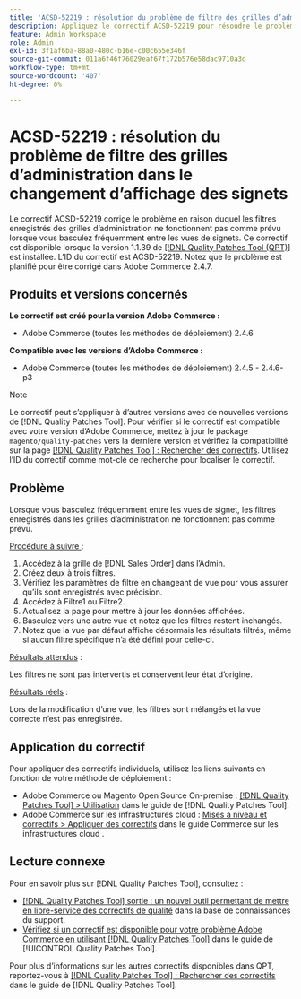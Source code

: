 ```yaml
---
title: 'ACSD-52219 : résolution du problème de filtre des grilles d’administration dans le changement d’affichage des signets'
description: Appliquez le correctif ACSD-52219 pour résoudre le problème d’Adobe Commerce en raison duquel les filtres enregistrés des grilles d’administration ne fonctionnent pas comme prévu lorsque vous basculez fréquemment entre les vues de signets.
feature: Admin Workspace
role: Admin
exl-id: 3f1af6ba-88a0-480c-b16e-c00c655e346f
source-git-commit: 011a6f46f76029eaf67f172b576e58dac9710a3d
workflow-type: tm+mt
source-wordcount: '407'
ht-degree: 0%

---
```


# ACSD-52219 : résolution du problème de filtre des grilles d’administration dans le changement d’affichage des signets

Le correctif ACSD-52219 corrige le problème en raison duquel les filtres enregistrés des grilles d’administration ne fonctionnent pas comme prévu lorsque vous basculez fréquemment entre les vues de signets. Ce correctif est disponible lorsque la version 1.1.39 de [[!DNL Quality Patches Tool (QPT)]](https://experienceleague.adobe.com/fr/docs/commerce-operations/tools/quality-patches-tool/quality-patches-tool-to-self-serve-quality-patches) est installée. L’ID du correctif est ACSD-52219. Notez que le problème est planifié pour être corrigé dans Adobe Commerce 2.4.7.

## Produits et versions concernés

**Le correctif est créé pour la version Adobe Commerce :**

* Adobe Commerce (toutes les méthodes de déploiement) 2.4.6

**Compatible avec les versions d’Adobe Commerce :**

* Adobe Commerce (toutes les méthodes de déploiement) 2.4.5 - 2.4.6-p3

>[!NOTE]
>
>Le correctif peut s’appliquer à d’autres versions avec de nouvelles versions de [!DNL Quality Patches Tool]. Pour vérifier si le correctif est compatible avec votre version d’Adobe Commerce, mettez à jour le package `magento/quality-patches` vers la dernière version et vérifiez la compatibilité sur la page [[!DNL Quality Patches Tool] : Rechercher des correctifs](https://experienceleague.adobe.com/tools/commerce-quality-patches/index.html?lang=fr). Utilisez l’ID du correctif comme mot-clé de recherche pour localiser le correctif.

## Problème

Lorsque vous basculez fréquemment entre les vues de signet, les filtres enregistrés dans les grilles d’administration ne fonctionnent pas comme prévu.

<u>Procédure à suivre </u> :

1. Accédez à la grille de [!DNL Sales Order] dans l’Admin.
1. Créez deux à trois filtres.
1. Vérifiez les paramètres de filtre en changeant de vue pour vous assurer qu’ils sont enregistrés avec précision.
1. Accédez à Filtre1 ou Filtre2.
1. Actualisez la page pour mettre à jour les données affichées.
1. Basculez vers une autre vue et notez que les filtres restent inchangés.
1. Notez que la vue par défaut affiche désormais les résultats filtrés, même si aucun filtre spécifique n’a été défini pour celle-ci.

<u>Résultats attendus</u> :

Les filtres ne sont pas intervertis et conservent leur état d’origine.

<u>Résultats réels</u> :

Lors de la modification d’une vue, les filtres sont mélangés et la vue correcte n’est pas enregistrée.

## Application du correctif

Pour appliquer des correctifs individuels, utilisez les liens suivants en fonction de votre méthode de déploiement :

* Adobe Commerce ou Magento Open Source On-premise : [[!DNL Quality Patches Tool] > Utilisation](/help/tools/quality-patches-tool/usage.md) dans le guide de [!DNL Quality Patches Tool].
* Adobe Commerce sur les infrastructures cloud : [Mises à niveau et correctifs > Appliquer des correctifs](https://experienceleague.adobe.com/docs/commerce-cloud-service/user-guide/develop/upgrade/apply-patches.html?lang=fr) dans le guide Commerce sur les infrastructures cloud .

## Lecture connexe

Pour en savoir plus sur [!DNL Quality Patches Tool], consultez :

* [[!DNL Quality Patches Tool] sortie : un nouvel outil permettant de mettre en libre-service des correctifs de qualité](https://experienceleague.adobe.com/fr/docs/commerce-operations/tools/quality-patches-tool/quality-patches-tool-to-self-serve-quality-patches) dans la base de connaissances du support.
* [Vérifiez si un correctif est disponible pour votre problème Adobe Commerce en utilisant [!DNL Quality Patches Tool]](/help/tools/quality-patches-tool/patches-available-in-qpt/check-patch-for-magento-issue-with-magento-quality-patches.md) dans le guide de [!UICONTROL Quality Patches Tool].


Pour plus d’informations sur les autres correctifs disponibles dans QPT, reportez-vous à [[!DNL Quality Patches Tool] : Rechercher des correctifs](https://experienceleague.adobe.com/tools/commerce-quality-patches/index.html?lang=fr) dans le guide de [!DNL Quality Patches Tool].
